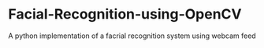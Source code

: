 # Facial-Recognition-using-OpenCV
A python implementation of a facrial recognition system using webcam feed
